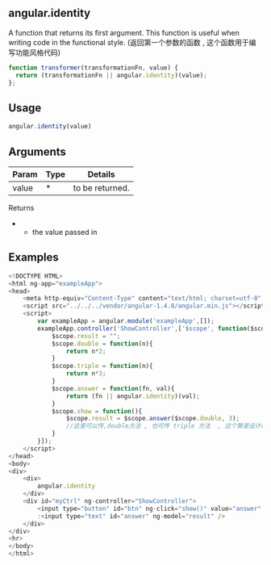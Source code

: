 ## angular.identity

A function that returns its first argument. This function is useful when writing code in the functional style.
(返回第一个参数的函数 , 这个函数用于编写功能风格代码)

```js
function transformer(transformationFn, value) {
  return (transformationFn || angular.identity)(value);
};
```

## Usage
```js
angular.identity(value)
```

## Arguments
|Param|Type|Details|
|-----|----|-------|
|value|*|to be returned.|

Returns
* - the value passed in


## Examples
```js
<!DOCTYPE HTML>
<html ng-app="exampleApp">
<head>
    <meta http-equiv="Content-Type" content="text/html; charset=utf-8" />
    <script src="../../../vendor/angular-1.4.8/angular.min.js"></script>
    <script>
        var exampleApp = angular.module('exampleApp',[]);
        exampleApp.controller('ShowController',['$scope', function($scope){
            $scope.result = "";
            $scope.double = function(n){
                return n*2;
            }
            $scope.triple = function(n){
                return n*3;
            }
            $scope.answer = function(fn, val){
                return (fn || angular.identity)(val);
            }
            $scope.show = function(){
                $scope.result = $scope.answer($scope.double, 3);
				//这里可以传,double方法 , 也可传 triple 方法  , 这个算是设计模式(装饰者 ? )的一种
            }
        }]);
    </script>
</head>
<body>
<div>
    <div>
        angular.identity
    </div>
    <div id="myCtrl" ng-controller="ShowController">
        <input type="button" id="btn" ng-click="show()" value="answer" />
        :<input type="text" id="answer" ng-model="result" />
    </div>
</div>
<hr>
</body>
</html>
```
